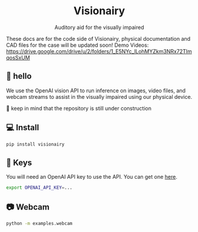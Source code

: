 <div align="center">
    <h1>Visionairy</h1>
    <p>Auditory aid for the visually impaired</p>
</div>

These docs are for the code side of Visionairy, physical documentation and CAD files for the case will be updated soon! Demo Videos: https://drive.google.com/drive/u/2/folders/1_E5NYc_lLohMYZkm3NRx72TlmqosSxUM
## 👋 hello

We use the OpenAI vision API to 
run inference on images, video files, and webcam streams to assist in the visually impaired using our physical device.

🚧 keep in mind that the repository is still under construction

## 💻 Install

```bash
pip install visionairy
```

## 🔑 Keys

You will need an OpenAI API key to use the API. You can get one 
[here](https://platform.openai.com/api-keys).

```bash
export OPENAI_API_KEY=...
```

## 📷 Webcam

```bash
python -m examples.webcam
```
